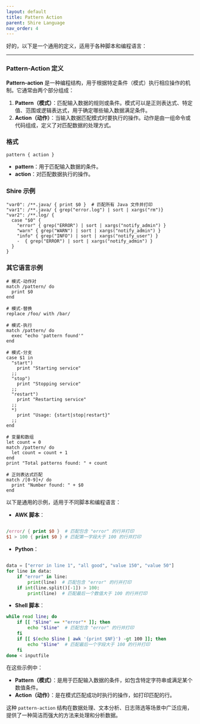 ```yaml
---
layout: default
title: Pattern Action
parent: Shire Language
nav_order: 4
---
```


好的，以下是一个通用的定义，适用于各种脚本和编程语言：

---

### Pattern-Action 定义

**Pattern-action** 是一种编程结构，用于根据特定条件（模式）执行相应操作的机制。它通常由两个部分组成：

1. **Pattern（模式）**：匹配输入数据的规则或条件。模式可以是正则表达式、特定值、范围或逻辑表达式，用于确定哪些输入数据满足条件。
2. **Action（动作）**：当输入数据匹配模式时要执行的操作。动作是由一组命令或代码组成，定义了对匹配数据的处理方式。

### 格式
```plaintext
pattern { action }
```

- **pattern**：用于匹配输入数据的条件。
- **action**：对匹配数据执行的操作。

### Shire 示例

```
"var0": /**.java/ { print $0 }  # 匹配所有 Java 文件并打印
"var1": /**.java/ { grep("error.log") | sort | xargs("rm")}
"var2": /**.log/ {
  case "$0" {
    "error" { grep("ERROR") | sort | xargs("notify_admin") }
    "warn" { grep("WARN") | sort | xargs("notify_admin") }
    "info" { grep("INFO") | sort | xargs("notify_user") }
    -  { grep("ERROR") | sort | xargs("notify_admin") }
  }
}
```

### 其它语言示例

```textproc
# 模式-动作对
match /pattern/ do
  print $0
end

# 模式-替换
replace /foo/ with /bar/

# 模式-执行
match /pattern/ do
  exec "echo 'pattern found'"
end

# 模式-分支
case $1 in
  "start")
    print "Starting service"
  ;;
  "stop")
    print "Stopping service"
  ;;
  "restart")
    print "Restarting service"
  ;;
  *)
    print "Usage: {start|stop|restart}"
  ;;
end

# 变量和数组
let count = 0
match /pattern/ do
  let count = count + 1
end
print "Total patterns found: " + count

# 正则表达式匹配
match /[0-9]+/ do
  print "Number found: " + $0
end
```

以下是通用的示例，适用于不同脚本和编程语言：

- **AWK 脚本**：

```awk

/error/ { print $0 }  # 匹配包含 "error" 的行并打印
$1 > 100 { print $0 } # 匹配第一字段大于 100 的行并打印
```

- **Python**：

```python

data = ["error in line 1", "all good", "value 150", "value 50"]
for line in data:
    if "error" in line:
        print(line)  # 匹配包含 "error" 的行并打印
    if int(line.split()[-1]) > 100:
        print(line)  # 匹配最后一个数值大于 100 的行并打印
```

- **Shell 脚本**：

```sh
while read line; do
    if [[ "$line" == *"error"* ]]; then
        echo "$line"  # 匹配包含 "error" 的行并打印
    fi
    if [[ $(echo $line | awk '{print $NF}') -gt 100 ]]; then
        echo "$line"  # 匹配最后一个字段大于 100 的行并打印
    fi
done < inputfile
```

在这些示例中：

- **Pattern（模式）**：是用于匹配输入数据的条件，如包含特定字符串或满足某个数值条件。
- **Action（动作）**：是在模式匹配成功时执行的操作，如打印匹配的行。

这种 `pattern-action` 结构在数据处理、文本分析、日志筛选等场景中广泛应用，提供了一种简洁而强大的方法来处理和分析数据。